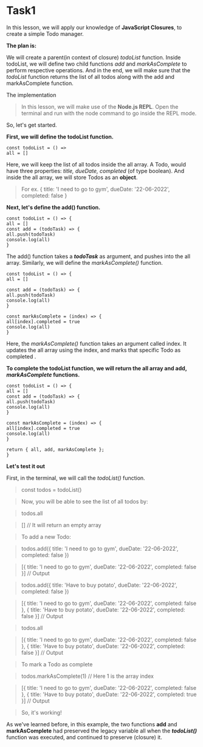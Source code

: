 # Task1

In this lesson, we will apply our knowledge of **JavaScript Closures**, to create a simple Todo manager.

**The plan is:**

We will create a parent(in context of closure) *todoList* function.
Inside todoList, we will define two child functions *add* and *markAsComplete* to perform respective operations. And in the end, we will make sure that the *todoList* function returns the list of all todos along with the add and markAsComplete function.

The implementation

> In this lesson, we will make use of the **Node.js REPL**. Open the terminal and run with the node command to go inside the REPL mode.

So, let's get started.

**First, we will define the todoList function.**

    const todoList = () =>
    all = []

Here, we will keep the list of all todos inside the all array. A Todo, would have three properties: *title, dueDate, completed* (of type boolean). And inside the all array, we will store Todos as an **object**.

> For ex. { title: 'I need to go to gym', dueDate: '22-06-2022', completed: false }

**Next, let's define the add() function.**

    const todoList = () => {
    all = []
    const add = (todoTask) => {
    all.push(todoTask)
    console.log(all)
    }

The add() function takes a ***todoTask*** as argument, and pushes into the all array.
Similarly, we will define the *markAsComplete()* function.

    const todoList = () => {
    all = []
    
    const add = (todoTask) => {
    all.push(todoTask)
    console.log(all)
    }

    const markAsComplete = (index) => {
    all[index].completed = true
    console.log(all)
    }

  
Here, the *markAsComplete()* function takes an argument called index. It updates the all array using the index, and marks that specific Todo as completed .

  

**To complete the todoList function, we will return the all array and add, *markAsComplete* functions.**

  

    const todoList = () => {
    all = []
    const add = (todoTask) => {
    all.push(todoTask)
    console.log(all)
    }
    
    const markAsComplete = (index) => {
    all[index].completed = true
    console.log(all)
    }
    
    return { all, add, markAsComplete };
    }

**Let's test it out**

First, in the terminal, we will call the *todoList()* function.

> const todos = todoList()

> Now, you will be able to see the list of all todos by:

  

> todos.all

> [] // It will return an empty array

> To add a new Todo:

  

> todos.add({ title: 'I need to go to gym', dueDate: '22-06-2022', completed: false })

> [{ title: 'I need to go to gym', dueDate: '22-06-2022', completed: false }] // Output

> todos.add({ title: 'Have to buy potato', dueDate: '22-06-2022', completed: false })

> [{ title: 'I need to go to gym', dueDate: '22-06-2022', completed: false }, { title: 'Have to buy potato', dueDate: '22-06-2022', completed: false }] // Output

> todos.all

> [{ title: 'I need to go to gym', dueDate: '22-06-2022', completed: false }, { title: 'Have to buy potato', dueDate: '22-06-2022', completed: false }] // Output

> To mark a Todo as complete

  

> todos.markAsComplete(1) // Here 1 is the array index

> [{ title: 'I need to go to gym', dueDate: '22-06-2022', completed: false }, { title: 'Have to buy potato', dueDate: '22-06-2022', completed: true }] // Output

> So, it's working!

As we've learned before, in this example, the two functions **add** and **markAsComplete** had preserved the legacy variable all when the ***todoList()*** function was executed, and continued to preserve (closure) it.